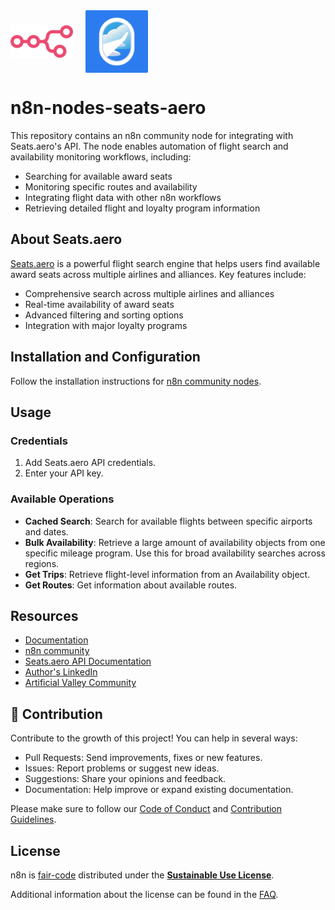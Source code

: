 <div style="display: flex; justify-content: left; align-items: center; gap: 20px;">
  <img src="https://raw.githubusercontent.com/flavionc/n8n-nodes-seats-aero/refs/heads/master/logo-n8n.svg" width="100" alt="n8n logo">
  <img src="https://raw.githubusercontent.com/flavionc/n8n-nodes-seats-aero/refs/heads/master/src/nodes/SeatsAero/logo-seats-aero.svg" width="100" alt="Seats.aero logo">
</div>

# n8n-nodes-seats-aero

This repository contains an n8n community node for integrating with Seats.aero's API. The node enables automation of flight search and availability monitoring workflows, including:

- Searching for available award seats
- Monitoring specific routes and availability
- Integrating flight data with other n8n workflows
- Retrieving detailed flight and loyalty program information

## About Seats.aero

[Seats.aero](https://seats.aero/) is a powerful flight search engine that helps users find available award seats across multiple airlines and alliances. Key features include:

- Comprehensive search across multiple airlines and alliances
- Real-time availability of award seats
- Advanced filtering and sorting options
- Integration with major loyalty programs

## Installation and Configuration

Follow the installation instructions for [n8n community nodes](https://docs.n8n.io/integrations/community-nodes/installation/).

## Usage

### Credentials
1. Add Seats.aero API credentials.
2. Enter your API key.

### Available Operations
- **Cached Search**: Search for available flights between specific airports and dates.
- **Bulk Availability**: Retrieve a large amount of availability objects from one specific mileage program. Use this for broad availability searches across regions.
- **Get Trips**: Retrieve flight-level information from an Availability object.
- **Get Routes**: Get information about available routes.

## Resources

* [Documentation](https://docs.n8n.io/integrations/community-nodes/)
* [n8n community](https://community.n8n.io)
* [Seats.aero API Documentation](https://docs.seats.aero/)
* [Author's LinkedIn](https://www.linkedin.com/in/flavio-nc/)
* [Artificial Valley Community](https://chat.whatsapp.com/DHDGIcVPVcz8ApmthWXOLV)

## 🤝 Contribution
Contribute to the growth of this project! You can help in several ways:

- Pull Requests: Send improvements, fixes or new features.
- Issues: Report problems or suggest new ideas.
- Suggestions: Share your opinions and feedback.
- Documentation: Help improve or expand existing documentation.

Please make sure to follow our [Code of Conduct](https://github.com/n8n-io/n8n/blob/master/CODE_OF_CONDUCT.md) and [Contribution Guidelines](https://github.com/n8n-io/n8n/blob/master/CONTRIBUTING.md).

## License

n8n is [fair-code](http://faircode.io) distributed under the [**Sustainable Use License**](https://github.com/n8n-io/n8n/blob/master/LICENSE.md).

Additional information about the license can be found in the [FAQ](https://docs.n8n.io/reference/license/#faq).
